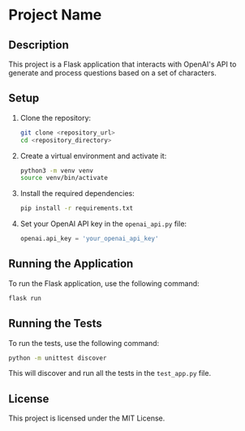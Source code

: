 # Project Name

## Description
This project is a Flask application that interacts with OpenAI's API to generate and process questions based on a set of characters.

## Setup
1. Clone the repository:
    ```bash
    git clone <repository_url>
    cd <repository_directory>
    ```

2. Create a virtual environment and activate it:
    ```bash
    python3 -m venv venv
    source venv/bin/activate
    ```

3. Install the required dependencies:
    ```bash
    pip install -r requirements.txt
    ```

4. Set your OpenAI API key in the `openai_api.py` file:
    ```python
    openai.api_key = 'your_openai_api_key'
    ```

## Running the Application
To run the Flask application, use the following command:
```bash
flask run
```

## Running the Tests
To run the tests, use the following command:
```bash
python -m unittest discover
```

This will discover and run all the tests in the `test_app.py` file.

## License
This project is licensed under the MIT License.
